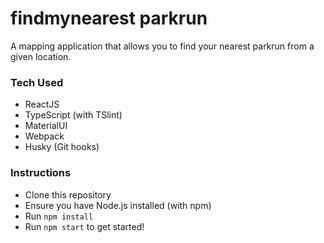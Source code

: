 # findmynearest parkrun

A mapping application that allows you to find your nearest parkrun from a given location.

### Tech Used
- ReactJS
- TypeScript (with TSlint)
- MaterialUI
- Webpack
- Husky (Git hooks)

### Instructions
- Clone this repository
- Ensure you have Node.js installed (with npm)
- Run `npm install`
- Run `npm start` to get started!
